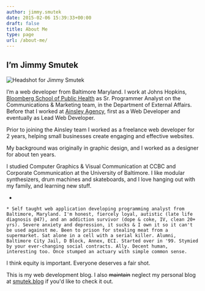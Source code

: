 ```yaml
---
author: jimmy.smutek
date: 2015-02-06 15:39:33+00:00
draft: false
title: About Me
type: page
url: /about-me/
---
```


## I’m Jimmy Smutek



![Headshot for Jimmy Smutek](https://smutek.net/wp-content/uploads/2015/02/headshot-web-300x300.jpeg)


I’m a web developer from Baltimore Maryland. I work at Johns Hopkins, [Bloomberg School of Public Health](https://jhsph.edu) as Sr. Programmer Analyst on the Communications & Marketing team, in the Department of External Affairs. Before that I worked at [Ainsley Agency](https://ainsleyagency.com), first as a Web Developer and eventually as Lead Web Developer.

Prior to joining the Ainsley team I worked as a freelance web developer for 2 years, helping small businesses create engaging and effective websites.

My background was originally in graphic design, and I worked as a designer for about ten years.

I studied Computer Graphics & Visual Communication at CCBC and Corporate Communication at the University of Baltimore. I like modular synthesizers, drum machines and skateboards, and I love hanging out with my family, and learning new stuff.




  * 

    * Self taught web application developing programming analyst from Baltimore, Maryland. I'm honest, fiercely loyal, autistic (late life diagnosis @47), and an addiction survivor (dope & coke, IV, clean 20+ yrs). Severe anxiety and depression, it sucks & I own it so it can't be used against me. Been to prison for stealing meat from a supermarket. Sat alone in a cell with a serial killer. Alumni, Baltimore City Jail, D Block, Annex, ECI. Started over in '99. Stymied by your ever-changing social contracts. Ally. Decent human, interesting too. Once stumped an actuary with simple common sense.



I think equity is important. Everyone deserves a fair shot.

This is my web development blog. I also <del>maintain</del> neglect my personal blog at [smutek.blog](https://smutek.blog) if you'd like to check it out.
